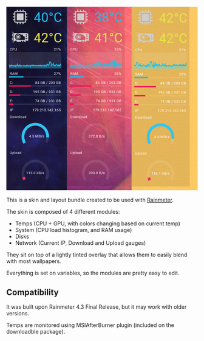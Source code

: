 ![image](https://github.com/magroski/miami-vice-meters/blob/master/sample.png)

This is a skin and layout bundle created to be used with [Rainmeter](https://www.rainmeter.net/).

The skin is composed of 4 different modules:
- Temps (CPU + GPU, with colors changing based on current temp)
- System (CPU load histogram, and RAM usage)
- Disks
- Network (Current IP, Download and Upload gauges)

They sit on top of a lightly tinted overlay that allows them to easily blend with most wallpapers.

Everything is set on variables, so the modules are pretty easy to edit.


## Compatibility 

It was built upon Rainmeter 4.3 Final Release, but it may work with older versions.

Temps are monitored using MSIAfterBurner plugin (included on the downloadble package).

